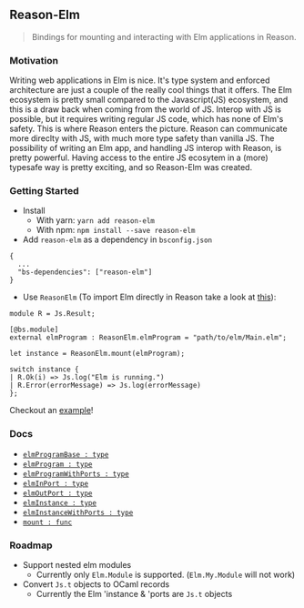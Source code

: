 ## Reason-Elm
> Bindings for mounting and interacting with Elm applications in Reason.

### Motivation
Writing web applications in Elm is nice. It's type system and enforced architecture
are just a couple of the really cool things that it offers. The Elm ecosystem is
pretty small compared to the Javascript(JS) ecosystem, and this is a draw back
when coming from the world of JS. Interop with JS is possible, but it requires
writing regular JS code, which has none of Elm's safety. This is where Reason
enters the picture. Reason can communicate more direclty with JS, with much more
type safety than vanilla JS. The possibility of writing an Elm app, and handling
JS interop with Reason, is pretty powerful. Having access to the entire JS
ecosytem in a (more) typesafe way is pretty exciting, and so Reason-Elm was created.

### Getting Started
* Install
  * With yarn: `yarn add reason-elm`
  * With npm: `npm install --save reason-elm`
* Add `reason-elm` as a dependency in `bsconfig.json`
```
{
  ...
  "bs-dependencies": ["reason-elm"]
}
```

* Use `ReasonElm` (To import Elm directly in Reason take a look at [this](https://github.com/jaredramirez/reason-elm-example)):
```
module R = Js.Result;

[@bs.module]
external elmProgram : ReasonElm.elmProgram = "path/to/elm/Main.elm";

let instance = ReasonElm.mount(elmProgram);

switch instance {
| R.Ok(i) => Js.log("Elm is running.")
| R.Error(errorMessage) => Js.log(errorMessage)
};
```

Checkout an [example](https://github.com/jaredramirez/reason-elm-example)!

### Docs
* [`elmProgramBase : type`](DOCS.md#elmProgramBase)
* [`elmProgram : type`](DOCS.md#elmProgram)
* [`elmProgramWithPorts : type`](DOCS.md#elmProgramWithPorts)
* [`elmInPort : type`](DOCS.md#elmInPort)
* [`elmOutPort : type`](DOCS.md#elmOutPort)
* [`elmInstance : type`](DOCS.md#elmInstance)
* [`elmInstanceWithPorts : type`](DOCS.md#elmInstanceWithPorts)
* [`mount : func`](DOCS.md#mount)

### Roadmap
* Support nested elm modules
  * Currently only `Elm.Module` is supported. (`Elm.My.Module` will not work)
* Convert `Js.t` objects to OCaml records
  * Currently the Elm 'instance & 'ports are `Js.t` objects
